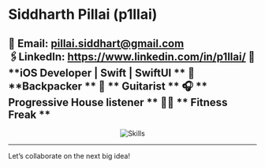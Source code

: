 # Siddharth Pillai (p1llai)

📧 **Email:** [pillai.siddhart@gmail.com](mailto:pillai.siddhart@gmail.com)  
🖇️**LinkedIn:** https://www.linkedin.com/in/p1llai/ 
🎯 **iOS Developer | Swift | SwiftUI **
🎒 **Backpacker **
🎸 ** Guitarist **
🎧 ** Progressive House listener **
🏋🏼 ** Fitness Freak ** 
---

<p align="center">
  <img src="https://skillicons.dev/icons?i=swift,apple,figma,c,cpp,html,css,js,python,mysql" alt="Skills">
</p>

---

Let’s collaborate on the next big idea!
